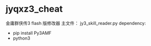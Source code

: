 # jyqxz3_cheat
金庸群侠传3 flash 版修改器
主文件： jy3_skill_reader.py
dependency: 
- pip install Py3AMF
- python3